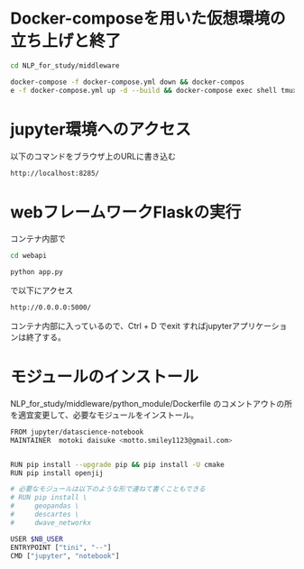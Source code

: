 # Docker-composeを用いた仮想環境の立ち上げと終了

```sh
cd NLP_for_study/middleware

docker-compose -f docker-compose.yml down && docker-compos
e -f docker-compose.yml up -d --build && docker-compose exec shell tmux
```

# jupyter環境へのアクセス

以下のコマンドをブラウザ上のURLに書き込む

```sh
http://localhost:8285/
```

# webフレームワークFlaskの実行

コンテナ内部で

```sh
cd webapi

python app.py

```
で以下にアクセス

```sh
http://0.0.0.0:5000/ 
```


コンテナ内部に入っているので、Ctrl + D でexit すればjupyterアプリケーションは終了する。

# モジュールのインストール

NLP_for_study/middleware/python_module/Dockerfile のコメントアウトの所を適宜変更して、必要なモジュールをインストール。
```sh
FROM jupyter/datascience-notebook
MAINTAINER  motoki daisuke <motto.smiley1123@gmail.com>


RUN pip install --upgrade pip && pip install -U cmake 
RUN pip install openjij

# 必要なモジュールは以下のような形で連ねて書くこともできる
# RUN pip install \
#     geopandas \
#     descartes \
#     dwave_networkx

USER $NB_USER
ENTRYPOINT ["tini", "--"]
CMD ["jupyter", "notebook"]
```

